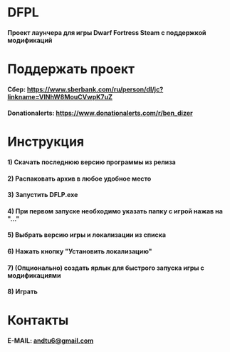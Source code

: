 # DFPL 

#### Проект лаунчера для игры Dwarf Fortress Steam c поддержкой модификаций


# Поддержать проект

#### Сбер: https://www.sberbank.com/ru/person/dl/jc?linkname=VINhW8MouCVwpK7uZ
#### Donationalerts: https://www.donationalerts.com/r/ben_dizer

# Инструкция

#### 1) Скачать последнюю версию программы из релиза
#### 2) Распаковать архив в любое удобное место
#### 3) Запустить DFLP.exe
#### 4) При первом запуске необходимо указать папку с игрой нажав на "..."
#### 5) Выбрать версию игры и локализации из списка
#### 6) Нажать кнопку "Установить локализацию"
#### 7) (Опционально) создать ярлык для быстрого запуска игры с модификациями
#### 8) Играть

# Контакты

#### E-MAIL: andtu6@gmail.com
